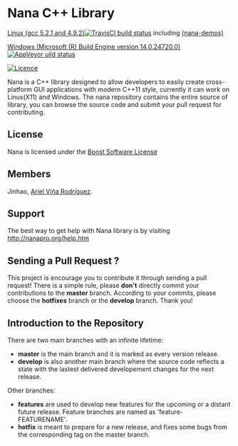 # Nana C++ Library 
[Linux (gcc 5.2.1 and 4.9.2)![TravisCI build status](https://travis-ci.org/qPCR4vir/nana.svg)](https://travis-ci.org/qPCR4vir/nana)  including [(nana-demos)](https://github.com/qPCR4vir/nana-demo)

[Windows (Microsoft (R) Build Engine version 14.0.24720.0) ![AppVeyor uild status](https://ci.appveyor.com/api/projects/status/5j79p9fi887usv7h?svg=true)](https://ci.appveyor.com/project/qPCR4vir/nana) 

[![Licence](https://img.shields.io/badge/license-BSL-blue.svg?style=flat)](LICENSE_1_0.txt)


Nana is a C++ library designed to allow developers to easily create cross-platform GUI applications with modern C++11 style, currently it can work on Linux(X11) and Windows. The nana repository contains the entire source of library, you can browse the source code and submit your pull request for contributing.

## License

Nana is licensed under the [Boost Software License](http://www.boost.org/LICENSE_1_0.txt)

## Members

Jinhao, [Ariel Viña Rodríguez].

[Ariel Viña Rodríguez]: http://qpcr4vir.github.io/

## Support

The best way to get help with Nana library is by visiting http://nanapro.org/help.htm

## Sending a Pull Request ?

This project is encourage you to contribute it through sending a pull request! There is a simple rule, please **don't** directly commit your contributions to the **master** branch. According to your commits, please choose the **hotfixes** branch or the **develop** branch. Thank you!

## Introduction to the Repository

There are two main branches with an infinite lifetime:
* **master** is the main branch and it is marked as every version release.
* **develop** is also another main branch where the source code reflects a state with the lastest delivered developement changes for the next release.

Other branches:
* **features** are used to develop new features for the upcoming or a distant future release. Feature branches are named as 'feature-FEATURENAME'.
* **hotfix** is meant to prepare for a new release, and fixes some bugs from the corresponding tag on the master branch.
